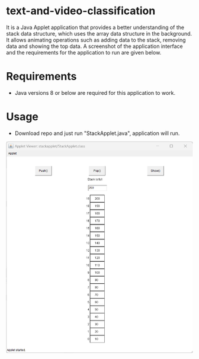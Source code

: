 # text-and-video-classification
It is a Java Applet application that provides a better understanding of the stack data structure, which uses the array data structure in the background. It allows animating operations such as adding data to the stack, removing data and showing the top data. A screenshot of the application interface and the requirements for the application to run are given below.

# Requirements
- Java versions 8 or below are required for this application to work.

# Usage
- Download repo and just run "StackApplet.java", application will run.

![alt](https://github.com/MuhammedGzel/stack-data-structure-applet-visualization/blob/main/app_screenshot.png)
